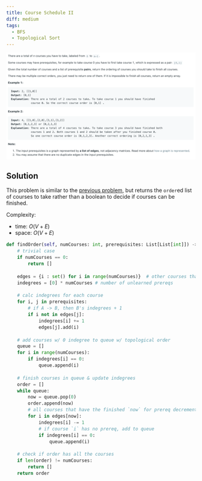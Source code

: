 ```yaml
---
title: Course Schedule II
diff: medium
tags:
  - BFS
  - Topological Sort
---
```


<img class="medium-zoom" src="/algo/course-schedule-ii.png" alt="https://leetcode.com/problems/course-schedule-ii">

## Solution

This problem is similar to the [previous problem](course-schedule), but returns the `order`ed list of courses to take rather than a boolean to decide if courses can be finished.

Complexity:

- time: $O(V + E)$
- space: $O(V + E)$

```py
def findOrder(self, numCourses: int, prerequisites: List[List[int]]) -> List[int]:
    # trivial case
    if numCourses == 0:
        return []

    edges = {i : set() for i in range(numCourses)}  # other courses that depend on course i
    indegrees = [0] * numCourses # number of unlearned prereqs

    # calc indegrees for each course
    for i, j in prerequisites:
        # if A -> B, then B's indegrees + 1
        if i not in edges[j]:
            indegrees[i] += 1
            edges[j].add(i)

    # add courses w/ 0 indegree to queue w/ topological order
    queue = []
    for i in range(numCourses):
        if indegrees[i] == 0:
            queue.append(i)

    # finish courses in queue & update indegrees
    order = []
    while queue:
        now = queue.pop(0)
        order.append(now)
        # all courses that have the finished `now` for prereq decrement indegrees by 1
        for i in edges[now]:
            indegrees[i] -= 1
            # if course `i` has no prereq, add to queue
            if indegrees[i] == 0:
                queue.append(i)

    # check if order has all the courses
    if len(order) != numCourses:
        return []
    return order
```
